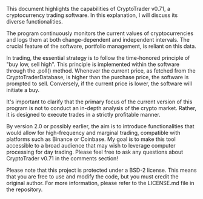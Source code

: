 This document highlights the capabilities of CryptoTrader v0.71, a 
cryptocurrency trading software. In this explanation, I will discuss its diverse functionalities.

The program continuously monitors the current values of cryptocurrencies and logs them 
at both change-dependent and independent intervals. The crucial feature of the software, 
portfolio management, is reliant on this data.

In trading, the essential strategy is to follow the time-honored principle of 
"buy low, sell high". This principle is implemented within the software through
the .poll() method. Whenever the current price, as fetched from the CryptoTraderDatabase,
is higher than the purchase price, the software is prompted to sell. Conversely, if the 
current price is lower, the software will initiate a buy.

It's important to clarify that the primary focus of the current version of this program
is not to conduct an in-depth analysis of the crypto market. Rather, it is designed to
execute trades in a strictly profitable manner.

By version 2.0 or possibly earlier, the aim is to introduce functionalities that would
allow for high-frequency and marginal trading, compatible with platforms such as Binance
or Coinbase. My goal is to make this tool accessible to a broad audience that may wish 
to leverage computer processing for day trading. Please feel free to ask any questions
about CryptoTrader v0.71 in the comments section!

Please note that this project is protected under a BSD-2 license. This means that you
are free to use and modify the code, but you must credit the original author. For more
information, please refer to the LICENSE.md file in the repository.